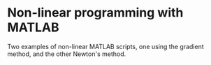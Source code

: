 # Non-linear programming with MATLAB

Two examples of non-linear MATLAB scripts, one using the gradient method, and the other Newton's method.
